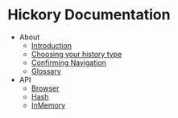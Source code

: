# Hickory Documentation

* About
  * [Introduction](./about/introduction.md)
  * [Choosing your history type](./about/choosing.md)
  * [Confirming Navigation](./about/confirming-navigation.md)
  * [Glossary](./about/glossary.md)
* API
  * [Browser](./api/Browser.md)
  * [Hash](./api/Hash.md)
  * [InMemory](./api/InMemory.md)

